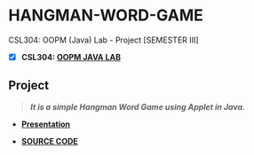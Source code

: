 # HANGMAN-WORD-GAME
 CSL304: OOPM (Java) Lab - Project [SEMESTER III]
 
 - [X] **CSL304: [OOPM JAVA LAB](https://github.com/Amey-Thakur/OOPM-JAVA-LAB)**
 
## Project
 >**_It is a simple Hangman Word Game using Applet in Java._**
 
  - **[Presentation](http://dx.doi.org/10.13140/RG.2.2.26806.22082)**
  
  - **[SOURCE CODE](http://dx.doi.org/10.13140/RG.2.2.20095.33446)**
